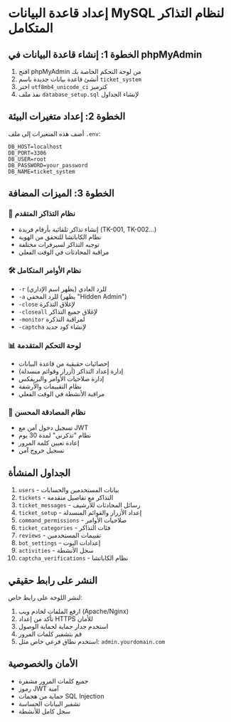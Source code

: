 # إعداد قاعدة البيانات MySQL لنظام التذاكر المتكامل

## الخطوة 1: إنشاء قاعدة البيانات في phpMyAdmin

1. افتح phpMyAdmin من لوحة التحكم الخاصة بك
2. أنشئ قاعدة بيانات جديدة باسم `ticket_system`
3. اختر `utf8mb4_unicode_ci` كترميز
4. نفذ ملف `database_setup.sql` لإنشاء الجداول

## الخطوة 2: إعداد متغيرات البيئة

أضف هذه المتغيرات إلى ملف `.env`:

```
DB_HOST=localhost
DB_PORT=3306
DB_USER=root
DB_PASSWORD=your_password
DB_NAME=ticket_system
```

## الخطوة 3: الميزات المضافة

### 🎯 نظام التذاكر المتقدم
- إنشاء تذاكر تلقائية بأرقام فريدة (TK-001, TK-002...)
- نظام الكاباتشا للتحقق من الهوية
- توجيه التذاكر لسيرفرات مختلفة
- مراقبة المحادثات في الوقت الفعلي

### 🛠️ نظام الأوامر المتكامل
- `-r` للرد العادي (يظهر اسم الإداري)
- `-a` للرد المخفي (يظهر "Hidden Admin")
- `-close` لإغلاق التذكرة
- `-closeall` لإغلاق جميع التذاكر
- `-monitor` لمراقبة التذكرة
- `-captcha` لإنشاء كود جديد

### 📊 لوحة التحكم المتقدمة
- إحصائيات حقيقية من قاعدة البيانات
- إدارة إعداد التذاكر (أزرار وقوائم منسدلة)
- إدارة صلاحيات الأوامر والبريفكس
- نظام التقييمات والأرشفة
- مراقبة الأنشطة في الوقت الفعلي

### 🔐 نظام المصادقة المحسن
- تسجيل دخول آمن مع JWT
- نظام "تذكرني" لمدة 30 يوم
- إعادة تعيين كلمة المرور
- تسجيل خروج آمن

## الجداول المنشأة

1. `users` - بيانات المستخدمين والحسابات
2. `tickets` - التذاكر مع تفاصيل متقدمة
3. `ticket_messages` - رسائل المحادثات للأرشيف
4. `ticket_setup` - إعداد الأزرار والقوائم المنسدلة
5. `command_permissions` - صلاحيات الأوامر
6. `ticket_categories` - فئات التذاكر
7. `reviews` - تقييمات المستخدمين
8. `bot_settings` - إعدادات البوت
9. `activities` - سجل الأنشطة
10. `captcha_verifications` - نظام الكاباتشا

## النشر على رابط حقيقي

لنشر اللوحة على رابط خاص:

1. ارفع الملفات لخادم ويب (Apache/Nginx)
2. تأكد من إعداد HTTPS للأمان
3. استخدم جدار حماية لحماية الوصول
4. قم بتشفير كلمات المرور
5. استخدم نطاق فرعي خاص مثل: `admin.yourdomain.com`

## الأمان والخصوصية

- جميع كلمات المرور مشفرة
- رموز JWT آمنة
- حماية من هجمات SQL Injection
- تشفير البيانات الحساسة
- سجل كامل للأنشطة